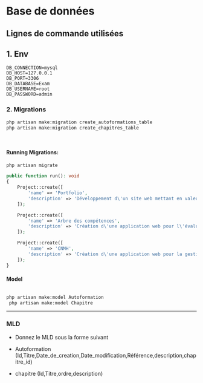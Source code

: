 #  Base de données 
## Lignes de commande utilisées


## 1. Env
```
DB_CONNECTION=mysql
DB_HOST=127.0.0.1
DB_PORT=3306
DB_DATABASE=Exam 
DB_USERNAME=root
DB_PASSWORD=admin
```

### 2. Migrations

```bash
php artisan make:migration create_autoformations_table
php artisan make:migration create_chapitres_table

 
 ```


#### Running Migrations:
```bash
php artisan migrate
```



```php
public function run(): void
{
    Project::create([
        'name' => 'Portfolio',
        'description' => 'Développement d\'un site web mettant en valeur nos compétences.',
    ]);

    Project::create([
        'name' => 'Arbre des compétences',
        'description' => 'Création d\'une application web pour l\'évaluation des compétences.',
    ]);

    Project::create([
        'name' => 'CNMH',
        'description' => 'Création d\'une application web pour la gestion des patients de centre CNMH.',
    ]);
}
```



#### Model
```bash

php artisan make:model Autoformation 
 php artisan make:model Chapitre

```

___

### MLD 
-  Donnez le MLD sous la forme suivant 

  - Autoformation (Id,Titre,Date_de_creation,Date_modification,Référence,description,chapitre_id)
  - chapitre (Id,Titre,ordre,description)
  